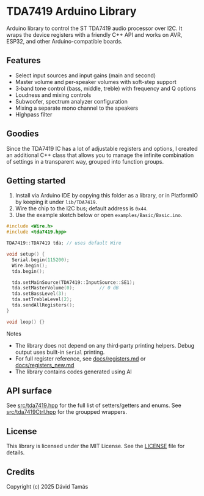 # TDA7419 Arduino Library

Arduino library to control the ST TDA7419 audio processor over I2C. It wraps the device registers with a friendly C++ API and works on AVR, ESP32, and other Arduino-compatible boards.

## Features

- Select input sources and input gains (main and second)
- Master volume and per-speaker volumes with soft-step support
- 3‑band tone control (bass, middle, treble) with frequency and Q options
- Loudness and mixing controls
- Subwoofer, spectrum analyzer configuration
- Mixing a separate mono channel to the speakers
- Highpass filter

## Goodies
Since the TDA7419 IC has a lot of adjustable registers and options, I created an additional C++ class that allows you to manage the infinite combination of settings in a transparent way, grouped into function groups.

## Getting started

1. Install via Arduino IDE by copying this folder as a library, or in PlatformIO by keeping it under `lib/TDA7419`.
2. Wire the chip to the I2C bus; default address is `0x44`.
3. Use the example sketch below or open `examples/Basic/Basic.ino`.

```cpp
#include <Wire.h>
#include <tda7419.hpp>

TDA7419::TDA7419 tda; // uses default Wire

void setup() {
  Serial.begin(115200);
  Wire.begin();
  tda.begin();

  tda.setMainSource(TDA7419::InputSource::SE1);
  tda.setMasterVolume(0);         // 0 dB
  tda.setBassLevel(3);
  tda.setTrebleLevel(2);
  tda.sendAllRegisters();
}

void loop() {}
```

Notes
- The library does not depend on any third‑party printing helpers. Debug output uses built-in `Serial` printing.
- For full register reference, see [docs/registers.md](docs/registers.md) or [docs/registers_new.md](docs/registers_new.md)
- The library contains codes generated using AI

## API surface
See [src/tda7419.hpp](src/tda7419.hpp) for the full list of setters/getters and enums.
See [src/tda7419Ctrl.hpp](srctda7419Ctrl.hpp) for the groupped wrappers.

## License
This library is licensed under the MIT License. See the [LICENSE](LICENSE) file for details.


## Credits
Copyright (c) 2025 Dávid Tamás
